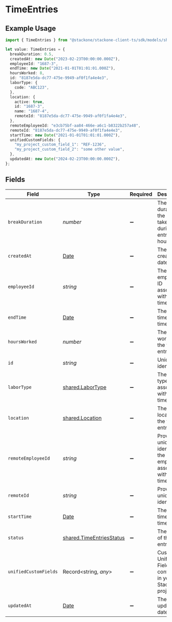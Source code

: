 # TimeEntries

## Example Usage

```typescript
import { TimeEntries } from "@stackone/stackone-client-ts/sdk/models/shared";

let value: TimeEntries = {
  breakDuration: 0.5,
  createdAt: new Date("2023-02-23T00:00:00.000Z"),
  employeeId: "1687-3",
  endTime: new Date("2021-01-01T01:01:01.000Z"),
  hoursWorked: 8,
  id: "8187e5da-dc77-475e-9949-af0f1fa4e4e3",
  laborType: {
    code: "ABC123",
  },
  location: {
    active: true,
    id: "1687-3",
    name: "1687-4",
    remoteId: "8187e5da-dc77-475e-9949-af0f1fa4e4e3",
  },
  remoteEmployeeId: "e3cb75bf-aa84-466e-a6c1-b8322b257a48",
  remoteId: "8187e5da-dc77-475e-9949-af0f1fa4e4e3",
  startTime: new Date("2021-01-01T01:01:01.000Z"),
  unifiedCustomFields: {
    "my_project_custom_field_1": "REF-1236",
    "my_project_custom_field_2": "some other value",
  },
  updatedAt: new Date("2024-02-23T00:00:00.000Z"),
};
```

## Fields

| Field                                                                                         | Type                                                                                          | Required                                                                                      | Description                                                                                   | Example                                                                                       |
| --------------------------------------------------------------------------------------------- | --------------------------------------------------------------------------------------------- | --------------------------------------------------------------------------------------------- | --------------------------------------------------------------------------------------------- | --------------------------------------------------------------------------------------------- |
| `breakDuration`                                                                               | *number*                                                                                      | :heavy_minus_sign:                                                                            | The duration of the break taken during time entry in hours                                    | 0.5                                                                                           |
| `createdAt`                                                                                   | [Date](https://developer.mozilla.org/en-US/docs/Web/JavaScript/Reference/Global_Objects/Date) | :heavy_minus_sign:                                                                            | The created_at date                                                                           | 2023-02-23T00:00:00.000Z                                                                      |
| `employeeId`                                                                                  | *string*                                                                                      | :heavy_minus_sign:                                                                            | The employee ID associated with this time entry                                               | 1687-3                                                                                        |
| `endTime`                                                                                     | [Date](https://developer.mozilla.org/en-US/docs/Web/JavaScript/Reference/Global_Objects/Date) | :heavy_minus_sign:                                                                            | The end time of the time entry                                                                | 2021-01-01T01:01:01.000Z                                                                      |
| `hoursWorked`                                                                                 | *number*                                                                                      | :heavy_minus_sign:                                                                            | The hours worked in the time entry                                                            | 8                                                                                             |
| `id`                                                                                          | *string*                                                                                      | :heavy_minus_sign:                                                                            | Unique identifier                                                                             | 8187e5da-dc77-475e-9949-af0f1fa4e4e3                                                          |
| `laborType`                                                                                   | [shared.LaborType](../../../sdk/models/shared/labortype.md)                                   | :heavy_minus_sign:                                                                            | The labor type associated with this time entry                                                |                                                                                               |
| `location`                                                                                    | [shared.Location](../../../sdk/models/shared/location.md)                                     | :heavy_minus_sign:                                                                            | The location of the time entry                                                                |                                                                                               |
| `remoteEmployeeId`                                                                            | *string*                                                                                      | :heavy_minus_sign:                                                                            | Provider's unique identifier of the employee associated with this time entry                  | e3cb75bf-aa84-466e-a6c1-b8322b257a48                                                          |
| `remoteId`                                                                                    | *string*                                                                                      | :heavy_minus_sign:                                                                            | Provider's unique identifier                                                                  | 8187e5da-dc77-475e-9949-af0f1fa4e4e3                                                          |
| `startTime`                                                                                   | [Date](https://developer.mozilla.org/en-US/docs/Web/JavaScript/Reference/Global_Objects/Date) | :heavy_minus_sign:                                                                            | The start time of the time entry                                                              | 2021-01-01T01:01:01.000Z                                                                      |
| `status`                                                                                      | [shared.TimeEntriesStatus](../../../sdk/models/shared/timeentriesstatus.md)                   | :heavy_minus_sign:                                                                            | The status of the time entry                                                                  |                                                                                               |
| `unifiedCustomFields`                                                                         | Record<string, *any*>                                                                         | :heavy_minus_sign:                                                                            | Custom Unified Fields configured in your StackOne project                                     | {<br/>"my_project_custom_field_1": "REF-1236",<br/>"my_project_custom_field_2": "some other value"<br/>} |
| `updatedAt`                                                                                   | [Date](https://developer.mozilla.org/en-US/docs/Web/JavaScript/Reference/Global_Objects/Date) | :heavy_minus_sign:                                                                            | The updated_at date                                                                           | 2024-02-23T00:00:00.000Z                                                                      |